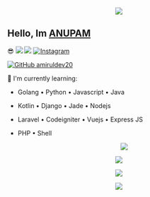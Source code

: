 <h1 align="center">
 <a href="https://git.io/typing-svg">
    <img src="https://readme-typing-svg.herokuapp.com?color=%2340A597&size=30&width=800&lines=Hello, i'am+a+web developer and web designer">
  </a>
</h1>

## Hello, Im [ANUPAM](https://instagram.com/anutrickz) 
:sunglasses:
[<img src="https://img.shields.io/badge/Website-anutrickz-blue">](https://anutrickz.blogspot.com/)
[<img src="https://img.shields.io/badge/Email-anutrickz@gmail.com-purple">](mailto:anutrickz@gmail.com)
<a href="https://www.instagram.com/anutrickz" target="_blank"><img src="https://img.shields.io/badge/Instagram-%23E4405F.svg?&style=flat-square&logo=instagram&logoColor=white" alt="Instagram"></a>

[![GitHub amiruldev20](https://img.shields.io/github/followers/anutrickz?label=follow&style=social)](https://github.com/anutrickz)

:page_with_curl: I'm currently learning:
- Golang • Python • Javascript • Java
- Kotlin • Django • Jade • Nodejs
- Laravel • Codeigniter • Vuejs • Express JS
- PHP • Shell



   <p align="center">
  <a href="https://github.com/amnutrickz"><img src="https://github-readme-stats.vercel.app/api?username=anutrickz&theme=tokyonight&show_icons=true" /></a>
</p>

<p align="center">
  <a href="https://github.com/anutrickz"><img src="https://github-readme-streak-stats.herokuapp.com?user=anutrickz&theme=tokyonight&hide_border=false&properties=background&border=%239611C5FF" /><a>
</p>
  
<p align="center">
  <a href="https://github.com/anutrickz"><img src="https://github-readme-stats.vercel.app/api/top-langs?username=anutrickz&theme=tokyonight&layout=compact" /></a>
</p>
  
<p align="center">
  <a href="https://github.com/anutrickz"><img src="https://github-profile-trophy.vercel.app/?username=anutrickz&theme=radical&margin-w=20&no-bg=true&no-frame=false" /><a>
</p>
